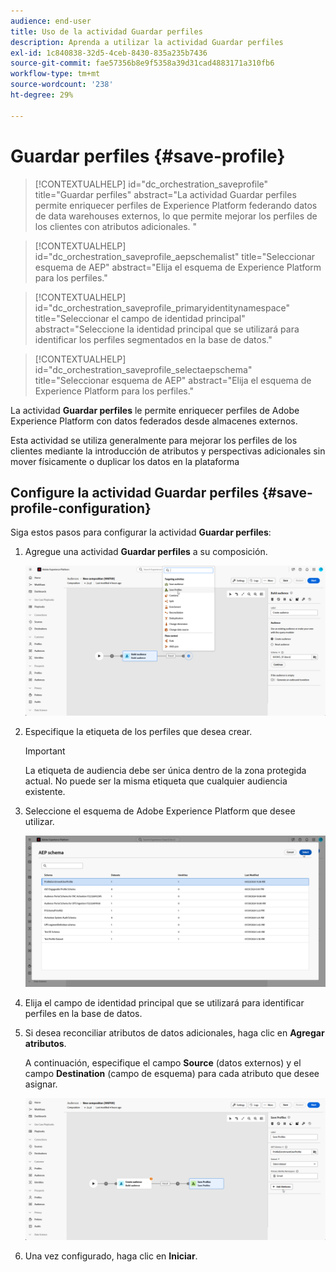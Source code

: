 ```yaml
---
audience: end-user
title: Uso de la actividad Guardar perfiles
description: Aprenda a utilizar la actividad Guardar perfiles
exl-id: 1c840838-32d5-4ceb-8430-835a235b7436
source-git-commit: fae57356b8e9f5358a39d31cad4883171a310fb6
workflow-type: tm+mt
source-wordcount: '238'
ht-degree: 29%

---
```


# Guardar perfiles {#save-profile}

>[!CONTEXTUALHELP]
>id="dc_orchestration_saveprofile"
>title="Guardar perfiles"
>abstract="La actividad Guardar perfiles permite enriquecer perfiles de Experience Platform federando datos de data warehouses externos, lo que permite mejorar los perfiles de los clientes con atributos adicionales. "

>[!CONTEXTUALHELP]
>id="dc_orchestration_saveprofile_aepschemalist"
>title="Seleccionar esquema de AEP"
>abstract="Elija el esquema de Experience Platform para los perfiles."

>[!CONTEXTUALHELP]
>id="dc_orchestration_saveprofile_primaryidentitynamespace"
>title="Seleccionar el campo de identidad principal"
>abstract="Seleccione la identidad principal que se utilizará para identificar los perfiles segmentados en la base de datos."

>[!CONTEXTUALHELP]
>id="dc_orchestration_saveprofile_selectaepschema"
>title="Seleccionar esquema de AEP"
>abstract="Elija el esquema de Experience Platform para los perfiles."

La actividad **Guardar perfiles** le permite enriquecer perfiles de Adobe Experience Platform con datos federados desde almacenes externos.

Esta actividad se utiliza generalmente para mejorar los perfiles de los clientes mediante la introducción de atributos y perspectivas adicionales sin mover físicamente o duplicar los datos en la plataforma

## Configure la actividad Guardar perfiles {#save-profile-configuration}

Siga estos pasos para configurar la actividad **Guardar perfiles**:

1. Agregue una actividad **Guardar perfiles** a su composición.

   ![](../assets/save-profile.png)

1. Especifique la etiqueta de los perfiles que desea crear.

   >[!IMPORTANT]
   >
   >La etiqueta de audiencia debe ser única dentro de la zona protegida actual. No puede ser la misma etiqueta que cualquier audiencia existente.

1. Seleccione el esquema de Adobe Experience Platform que desee utilizar.

   ![](../assets/save-profile-2.png)

1. Elija el campo de identidad principal que se utilizará para identificar perfiles en la base de datos.

1. Si desea reconciliar atributos de datos adicionales, haga clic en **Agregar atributos**.

   A continuación, especifique el campo **Source** (datos externos) y el campo **Destination** (campo de esquema) para cada atributo que desee asignar.

   ![](../assets/save-profile-3.png)

1. Una vez configurado, haga clic en **Iniciar**.
